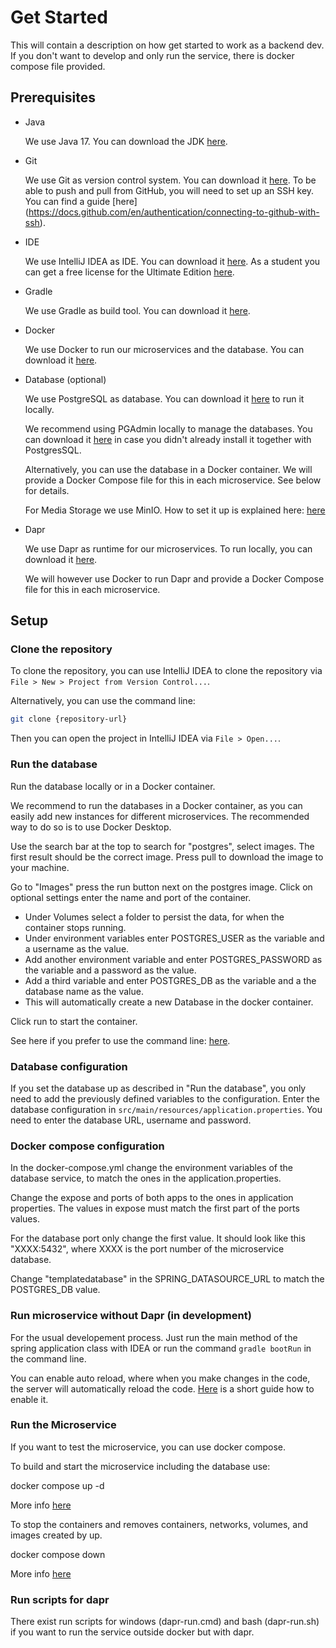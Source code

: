 # Get Started

This will contain a description on how get started to work as a backend dev.
If you don't want to develop and only run the service, there is docker compose file provided.

## Prerequisites

- Java
  
  We use Java 17. You can download the JDK [here](https://www.oracle.com/java/technologies/downloads/#java17).
  
- Git

  We use Git as version control system. You can download it [here](https://git-scm.com/downloads). To be able to push and pull from GitHub, you will need to set up an SSH key. You can find a guide [here]  (https://docs.github.com/en/authentication/connecting-to-github-with-ssh).
  
- IDE

  We use IntelliJ IDEA as IDE. You can download it [here](https://www.jetbrains.com/idea/download/). As a student you can get a free license for the Ultimate Edition [here](https://www.jetbrains.com/community/education/#students).
  
- Gradle

  We use Gradle as build tool. You can download it [here](https://gradle.org/install/).
  
- Docker

  We use Docker to run our microservices and the database. You can download it [here](https://www.docker.com/products/docker-desktop).
  
- Database (optional)

  We use PostgreSQL as database. You can download it [here](https://www.postgresql.org/download/) to run it locally. 

  We recommend using PGAdmin locally to manage the databases. You can download it [here](https://www.pgadmin.org) in case you didn't already install it together with PostgresSQL.

  Alternatively, you can use the database in a Docker container. We will provide a Docker Compose file for this in each microservice. See below for details.

  For Media Storage we use MinIO. How to set it up is explained here: [here](https://min.io/docs/minio/container/index.html)

- Dapr

  We use Dapr as runtime for our microservices.
  To run locally, you can download it [here](https://docs.dapr.io/getting-started/install-dapr-cli/).

  We will however use Docker to run Dapr and provide a Docker Compose file for this in each microservice. 

## Setup

### Clone the repository

To clone the repository,  you can use IntelliJ IDEA to clone the repository via `File > New > Project from Version Control...`.

Alternatively, you can use the command line:

```bash
git clone {repository-url}
```

Then you can open the project in IntelliJ IDEA via `File > Open...`.

### Run the database

Run the database locally or in a Docker container.

We recommend to run the databases in a Docker container, as you can easily add new instances for different microservices. 
The recommended way to do so is to use Docker Desktop. 

Use the search bar at the top to search for "postgres", select images. The first result should be the correct image.
Press pull to download the image to your machine.

Go to "Images" press the run button next on the postgres image.
Click on optional settings enter the name and port of the container. 

* Under Volumes select a folder to persist the data, for when the container stops running.
* Under environment variables enter POSTGRES_USER as the variable and a username as the value.
* Add another environment variable and enter POSTGRES_PASSWORD as the variable and a password as the value.
* Add a third variable and enter POSTGRES_DB as the variable and a the database name as the value. 
* This will automatically create a new Database in the docker container.

Click run to start the container.

See here if you prefer to use the command line: [here](https://www.baeldung.com/ops/postgresql-docker-setup).

### Database configuration

If you set the database up as described in "Run the database", you only need to add the previously defined variables to the configuration.
Enter the database configuration in `src/main/resources/application.properties`. You need to enter the database URL, username and password.

### Docker compose configuration
In the docker-compose.yml change the environment variables of the database service, to match the ones in the application.properties.

Change the expose and ports of both apps to the ones in application properties. The values in expose must match the first part of the ports values.

For the database port only change the first value. It should look like this "XXXX:5432",
where XXXX is the port number of the microservice database.

Change "templatedatabase" in the SPRING_DATASOURCE_URL to match the POSTGRES_DB value.

### Run microservice without Dapr (in development)

For the usual developement process.
Just run the main method of the spring application class with IDEA or run the command `gradle bootRun` in the command line.

You can enable auto reload, where when you make changes in the code, the server will automatically reload the code. [Here](https://dev.to/imanuel/auto-reload-springboot-in-intellij-idea-1l65) is a short guide how to enable it.

### Run the Microservice
If you want to test the microservice, you can use docker compose.

To build and start the microservice including the database use:

docker compose up -d

More info [here](https://docs.docker.com/engine/reference/commandline/compose_up/)

To stop the containers and removes containers, networks, volumes, and images created by up.

docker compose down

More info [here](https://docs.docker.com/engine/reference/commandline/compose_down/)

### Run scripts for dapr

There exist run scripts for windows (dapr-run.cmd) and bash (dapr-run.sh) if you want to run the service outside docker but with dapr.
